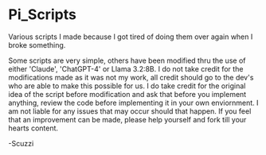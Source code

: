 # Pi_Scripts
Various scripts I made because I got tired of doing them over again when I broke something. 

Some scripts are very simple, others have been modified thru the use of either 'Claude', 'ChatGPT-4' or Llama 3.2:8B. I do not take credit for the modifications made as it was not my work, all credit should go to the dev's who are able to make this possible for us. I do take credit for the original idea of the script before modification and ask that before you implement anything, review the code before implementing it in your own enviornment. I am not liable for any issues that may occur should that happen. If you feel that an improvement can be made, please help yourself and fork till your hearts content. 


-Scuzzi
